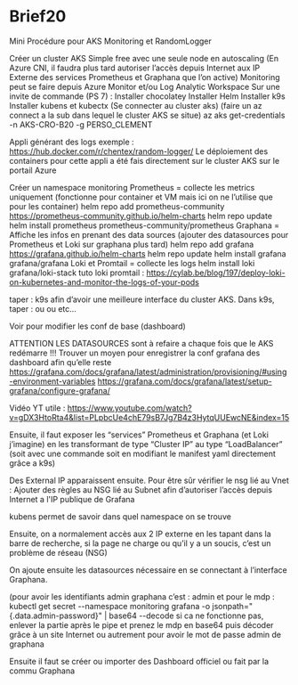 # Brief20
Mini Procédure pour AKS Monitoring et RandomLogger

Créer un cluster AKS Simple free avec une seule node en autoscaling 
(En Azure CNI, il faudra plus tard autoriser l’accès depuis Internet aux IP Externe des services Prometheus et Graphana que l’on active)
Monitoring peut se faire depuis Azure Monitor et/ou Log Analytic Workspace
Sur une invite de commande (PS 7) : 
Installer chocolatey
Installer Helm
Installer k9s
Installer kubens et kubectx
(Se connecter au cluster aks) (faire un az connect a la sub dans lequel le cluster AKS se situe)
az aks get-credentials -n AKS-CRO-B20 -g PERSO_CLEMENT


Appli générant des logs exemple : 
https://hub.docker.com/r/chentex/random-logger/
Le déploiement des containers pour cette appli a été fais directement sur le cluster AKS sur le portail Azure

Créer un namespace monitoring
Prometheus = collecte les metrics uniquement (fonctionne pour container et VM mais ici on ne l’utilise que pour les container)
helm repo add prometheus-community https://prometheus-community.github.io/helm-charts
helm repo update
helm install prometheus prometheus-community/prometheus
Graphana = Affiche les infos en prenant des data sources (ajouter des datasources pour Prometheus et Loki sur graphana plus tard) 
helm repo add grafana https://grafana.github.io/helm-charts
helm repo update
helm install grafana grafana/grafana
Loki et Promtail = collecte les logs 
helm install loki grafana/loki-stack 
tuto loki promtail : 
https://cylab.be/blog/197/deploy-loki-on-kubernetes-and-monitor-the-logs-of-your-pods

taper : k9s afin d’avoir une meilleure interface du cluster AKS.
Dans k9s, taper : <svc> ou <ns> ou <pods> etc…

Voir pour modifier les conf de base (dashboard)

ATTENTION LES DATASOURCES sont à refaire a chaque fois que le AKS redémarre !!!
Trouver un moyen pour enregistrer la conf grafana des dashboard afin qu’elle reste
https://grafana.com/docs/grafana/latest/administration/provisioning/#using-environment-variables
https://grafana.com/docs/grafana/latest/setup-grafana/configure-grafana/

Vidéo YT utile :
https://www.youtube.com/watch?v=gDX3HtoRta4&list=PLpbcUe4chE79sB7Jg7B4z3HytqUUEwcNE&index=15



Ensuite, il faut exposer les “services” Prometheus et Graphana (et Loki j’imagine) en les transformant de type “Cluster IP” au type “LoadBalancer” (soit avec une commande soit en modifiant le manifest yaml directement grâce a k9s)

Des External IP apparaissent ensuite.
Pour être sûr vérifier le nsg lié au Vnet : 
Ajouter des règles au NSG lié au Subnet afin d’autoriser l’accès depuis Internet a l'IP publique de Grafana


kubens permet de savoir dans quel namespace on se trouve

Ensuite, on a normalement accès aux 2 IP externe en les tapant dans la barre de recherche, si la page ne charge ou qu’il y a un soucis, c’est un problème de réseau (NSG)

On ajoute ensuite les datasources nécessaire en se connectant à l’interface Graphana.

(pour avoir les identifiants admin graphana c’est :
admin et pour le mdp : 
kubectl get secret --namespace monitoring grafana -o jsonpath="{.data.admin-password}" | base64 --decode
si ca ne fonctionne pas, enlever la partie après le pipe et prenez le mdp en base64 puis décoder grâce à un site Internet ou autrement pour avoir le mot de passe admin de graphana

Ensuite il faut se créer ou importer des Dashboard officiel ou fait par la commu Graphana
